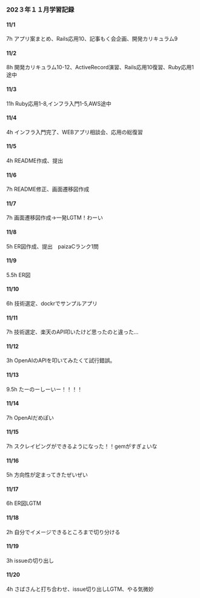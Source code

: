 ### 202３年１１月学習記録

#### 11/1
7h
アプリ案まとめ、Rails応用10、記事もく会企画、開発カリキュラム9

#### 11/2
8h
開発カリキュラム10-12、ActiveRecord演習、Rails応用10復習、Ruby応用1途中

#### 11/3
11h
Ruby応用1-8,インフラ入門1-5,AWS途中

#### 11/4
4h
インフラ入門完了、WEBアプリ相談会、応用の総復習

#### 11/5
4h
README作成、提出

#### 11/6
7h
README修正、画面遷移図作成

#### 11/7
7h
画面遷移図作成→一発LGTM！わーい

#### 11/8
5h
ER図作成、提出　paizaCランク1問

#### 11/9
5.5h
ER図

#### 11/10
6h
技術選定、dockrでサンプルアプリ

#### 11/11
7h
技術選定、楽天のAPI叩いたけど思ったのと違った...

#### 11/12
3h
OpenAIのAPIを叩いてみたくて試行錯誤。

#### 11/13
9.5h
たーのーしーいー！！！！

#### 11/14
7h
OpenAIだめぽい

#### 11/15
7h
スクレイピングができるようになった！！gemがすぎょいな

#### 11/16
5h
方向性が定まってきたぜいぜい

#### 11/17
6h
ER図LGTM

#### 11/18
2h
自分でイメージできるところまで切り分ける

#### 11/19
3h
issueの切り出し

#### 11/20
4h
さばさんと打ち合わせ、issue切り出しLGTM、やる気微妙